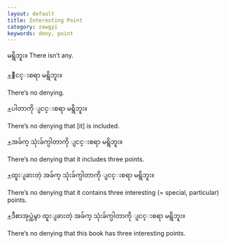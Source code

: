 ```yaml
---
layout: default
title: Interesting Point
category: zawgyi
keywords: deny, point
---
```


<p><span class='zawgyi'>မရွိဘူး။</span> There isn’t any.</p>
<p class="hide-trigger"><a href='#'>+</a><span class='zawgyi'>ျငင္းစရာ မရွိဘူး။</span></p>
<p class='hide-this'>There’s no denying.</p>

<p class="hide-trigger"><a href='#'>+</a><span class='zawgyi'>ပါတာကို ျငင္းစရာ မရွိဘူး။</span></p>
<p class='hide-this'>There’s no denying that [it] is included.</p>

<p class="hide-trigger"><a href='#'>+</a><span class='zawgyi'>အခ်က္ သုံးခ်က္ပါတာကို ျငင္းစရာ မရွိဘူး။</span></p>
<p class='hide-this'>There’s no denying that it includes three points.</p>

<p class="hide-trigger"><a href='#'>+</a><span class='zawgyi'>ထူးျခားတဲ့ အခ်က္ သုံးခ်က္ပါတာကို ျငင္းစရာ မရွိဘူး။</span></p>
<p class='hide-this'>There’s no denying that it contains three interesting (= special, particular) points.</p>

<p class="hide-trigger"><a href='#'>+</a><span class='zawgyi'>ဒီစာအုပ္ထဲမွာ ထူးျခားတဲ့ အခ်က္ သုံးခ်က္ပါတာကို ျငင္းစရာ မရွိဘူး။</span></p>
<p class='hide-this'>There’s no denying that this book has three interesting points.</p>

